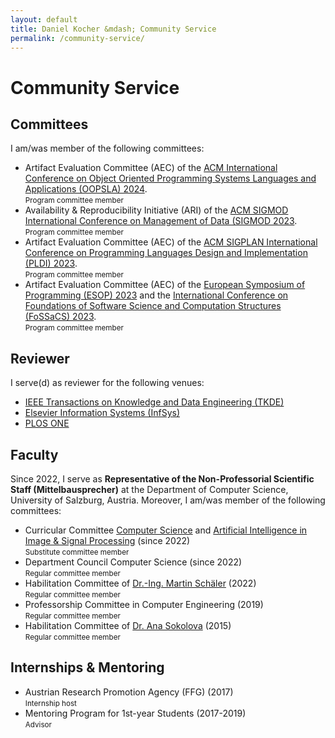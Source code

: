 ```yaml
---
layout: default
title: Daniel Kocher &mdash; Community Service
permalink: /community-service/
---
```


# Community Service

## Committees

I am/was member of the following committees:

- Artifact Evaluation Committee (AEC) of the [ACM International Conference on Object Oriented Programming Systems Languages and Applications (OOPSLA) 2024](https://2024.splashcon.org/).<br />
  <small>Program committee member</small>
- Availability & Reproducibility Initiative (ARI) of the [ACM SIGMOD International Conference on Management of Data (SIGMOD 2023](https://2023.sigmod.org/).<br />
  <small>Program committee member</small>
- Artifact Evaluation Committee (AEC) of the [ACM SIGPLAN International Conference on Programming Languages Design and Implementation (PLDI) 2023](https://pldi23.sigplan.org/).<br />
  <small>Program committee member</small>
- Artifact Evaluation Committee (AEC) of the [European Symposium of Programming (ESOP) 2023](https://etaps.org/2023/esop) and the [International Conference on Foundations of Software Science and Computation Structures (FoSSaCS) 2023](https://etaps.org/2023/fossacs).<br />
  <small>Program committee member</small>

## Reviewer

I serve(d) as reviewer for the following venues:

- [IEEE Transactions on Knowledge and Data Engineering (TKDE)](https://ieeexplore.ieee.org/xpl/RecentIssue.jsp?punumber=69)
- [Elsevier Information Systems (InfSys)](https://www.sciencedirect.com/journal/information-systems)
- [PLOS ONE](https://journals.plos.org/plosone/)

## Faculty

Since 2022, I serve as <strong>Representative of the Non-Professorial Scientific Staff (Mittelbausprecher)</strong> at the Department of Computer Science, University of Salzburg, Austria. Moreover, I am/was member of the following committees:

- Curricular Committee [Computer Science](https://informatik.uni-salzburg.at/en/studium/master-informatik-salzburg) and [Artificial Intelligence in Image & Signal Processing](https://www.aisp-salzburg.ac.at/) (since 2022)<br />
  <small>Substitute committee member</small>
- Department Council Computer Science (since 2022)<br />
  <small>Regular committee member</small>
- Habilitation Committee of [Dr.-Ing. Martin Schäler](https://dbresearch.uni-salzburg.at/people/schaeler) (2022)<br />
  <small>Regular committee member</small>
- Professorship Committee in Computer Engineering (2019)<br />
  <small>Regular committee member</small>
- Habilitation Committee of [Dr. Ana Sokolova](https://www.cs.uni-salzburg.at/~anas/index.html) (2015)<br />
  <small>Regular committee member</small>

## Internships & Mentoring

- Austrian Research Promotion Agency (FFG) (2017)<br />
  <small>Internship host</small>
- Mentoring Program for 1st-year Students (2017-2019)<br />
  <small>Advisor</small>
